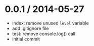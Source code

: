 
0.0.1 / 2014-05-27
==================

  * index: remove unused `level` variable
  * add .gitignore file
  * test: remove console.log() call
  * initial commit
